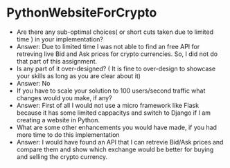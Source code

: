 # PythonWebsiteForCrypto
* Are there any sub-optimal choices( or short cuts taken due to limited time ) in your implementation?
* Answer: Due to limited time I was not able to find an free API for retreving live Bid and Ask prices for crypto currencies. So, I did not do that part of this assignment.
* Is any part of it over-designed? ( It is fine to over-design to showcase your skills as long as you are clear about it)
* Answer: No
* If you have to scale your solution to 100 users/second traffic what changes would you make, if any?
* Answer: First of all I would not use a micro framework like Flask because it has some limited cappacitys and switch to Django if I am creating a website in Python.
* What are some other enhancements you would have made, if you had more time to do this implementation
* Answer: I would have found an API that I can retrevie Bid/Ask prices and compare them and show which exchange would be better for buying and selling the crypto currency.
